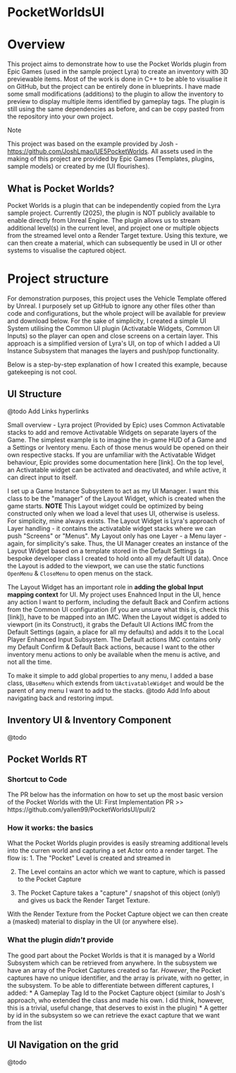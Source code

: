 # PocketWorldsUI
<h1> Overview </h1>
This project aims to demonstrate how to use the Pocket Worlds plugin from Epic Games (used in the sample project Lyra) to create an inventory with 3D previewable items. Most of the work is done in C++ to be able to visualise it on GitHub, but the project can be entirely done in blueprints.
I have made some small modifications (additions) to the plugin to allow the inventory to preview to display multiple items identified by gameplay tags. The plugin is still using the same dependencies as before, and can be copy pasted from the repository into your own project.

> [!NOTE]
> This project was based on the example provided by Josh - https://github.com/JoshLmao/UE5PocketWorlds.
> All assets used in the making of this project are provided by Epic Games (Templates, plugins, sample models) or created by me (UI flourishes).

<h2> What is Pocket Worlds? </h2>
Pocket Worlds is a plugin that can be independently copied from the Lyra sample project. Currently (2025), the plugin is NOT publicly available to enable directly from Unreal Engine. 
The plugin allows us to stream additional level(s) in the current level, and project one or multiple objects from the streamed level onto a Render Target texture. Using this texture, we can then create a material, which can subsequently be used in UI or other systems to visualise the captured object.

<h1> Project structure </h1>
For demonstration purposes, this project uses the Vehicle Template offered by Unreal. I purposely set up GitHub to ignore any other files other than code and configurations, but the whole project will be available for preview and download below. 
For the sake of simplicity, I created a simple UI System utilising the Common UI plugin (Activatable Widgets, Common UI Inputs) so the player can open and close screens on a certain layer. This approach is a simplified version of Lyra's UI, on top of which I added a UI Instance Subsystem that manages the layers and push/pop functionality. 

Below is a step-by-step explanation of how I created this example, because gatekeeping is not cool.
<h2>UI Structure</h2>

@todo Add Links hyperlinks

Small overview - Lyra project (Provided by Epic) uses Common Activatable stacks to add and remove Activatable Widgets on separate layers of the Game. The simplest example is to imagine the in-game HUD of a Game and a Settings or Iventory menu. Each of those menus would be opened on their own respective stacks.
If you are unfamiliar with the Activatable Widget behaviour, Epic provides some documentation here [link]. On the top level, an Activatable widget can be activated and deactivated, and while active, it can direct input to itself.

I set up a Game Instance Subsystem to act as my UI Manager. I want this class to be the "manager" of the Layout Widget, which is created when the game starts. 
<b>NOTE</b> This Layout widget could be optimized by being constructed only when we load a level that uses UI, otherwise is useless. For simplicity, mine always exists.
The Layout Widget is Lyra's approach of Layer handling - it contains the activatable widget stacks where we can push "Screens" or "Menus". My Layout only has one Layer - a Menu layer - again, for simplicity's sake.
Thus, the UI Manager creates an instance of the Layout Widget based on a template stored in the Default Settings (a bespoke developer class I created to hold onto all my default UI data). Once the Layout is added to the viewport, we can use the static functions `OpenMenu` & `CloseMenu` to open menus on the stack.

The Layout Widget has an important role in <b>adding the global Input mapping context</b> for UI. My project uses Enahnced Input in the UI, hence any action I want to perform, including the default Back and Confirm actions from the Common UI configuration (if you are unsure what this is, check this [link]), have to be mapped into an IMC. 
When the Layout widget is added to viewport (in its Construct), it grabs the Default UI Actions IMC from the Default Settings (again, a place for all my defaults) and adds it to the Local Player Enhanced Input Subsystem.
The Default actions IMC contains only my Default Confirm & Default Back actions, because I want to the other inventory menu actions to only be available when the menu is active, and not all the time.

To make it simple to add global properties to any menu, I added a base class, `UBaseMenu` which extends from `UActivatableWidget` and would be the parent of any menu I want to add to the stacks.
@todo Add Info about navigating back and restoring imput.

<h2>Inventory UI & Inventory Component</h2>
@todo
<h2>Pocket Worlds RT</h2>
<h3> Shortcut to Code </h3>
The PR below has the information on how to set up the most basic version of the Pocket Worlds with the UI:
First Implementation PR >> https://github.com/yallen99/PocketWorldsUI/pull/2

<h3>How it works: the basics</h3>
What the Pocket Worlds plugin provides is easily streaming additional levels into the curren world and capturing a set Actor onto a render target. 
The flow is:
1. The "Pocket" Level is created and streamed in

2. The Level contains an actor which we want to capture, which is passed to the Pocket Capture

3. The Pocket Capture takes a "capture" / snapshot of this object (only!) and gives us back the Render Target Texture.

With the Render Texture from the Pocket Capture object we can then create a (masked) material to display in the UI (or anywhere else).

<h3>What the plugin <i>didn't</i> provide </h3>
The good part about the Pocket Worlds is that it is managed by a World Subsystem which can be retrieved from anywhere. In the subsystem we have an array of the Pocket Captures created so far.
<i>However</i>, the Pocket captures have no unique identifier, and the array is private, with no getter, in the subsystem.
To be able to differentiate between different captures, I added:
* A Gameplay Tag Id to the Pocket Capture object (similar to Josh's approach, who extended the class and made his own. I did think, however, this is a trivial, useful change, that deserves to exist in the plugin)
* A getter by id in the subsystem so we can retrieve the exact capture that we want from the list

<h2>UI Navigation on the grid</h2>
@todo
